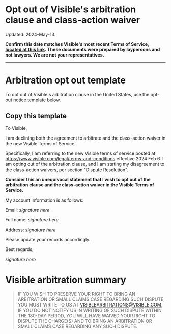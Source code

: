 Opt out of Visible's arbitration clause and class-action waiver
===

Updated: 2024-May-13.

**Confirm this date matches Visible's most recent Terms of Service, [located at this link](https://www.visible.com/legal/terms-and-conditions). These documents were prepared by laypersons and not lawyers. We are not your representatives.**

---

# Arbitration opt out template

To opt out of Visible's arbitration clause in the United States, use the opt-out notice template below.

## Copy this template

To Visible,

I am declining both the agreement to arbitrate and the class-action waiver in the new Visible Terms of Service.

Specifically, I am referring to the new Visible terms of service posted at https://www.visible.com/legal/terms-and-conditions effective 2024 Feb 6. I am opting out of the arbitration clause, and I am stating my disagreement to the class-action waivers, per section "Dispute Resolution".

**Consider this an unequivocal statement that I wish to opt out of the arbitration clause and the class-action waiver in the Visible Terms of Service.**

My account information is as follows:

Email: *signature here*

Full name: *signature here*

Address: *signature here*

Please update your records accordingly.

Best regards,

*signature here*

# Visible arbitration summary

> IF YOU WISH TO PRESERVE YOUR RIGHT TO BRING AN ARBITRATION OR SMALL CLAIMS CASE REGARDING SUCH DISPUTE, YOU MUST WRITE TO US AT [VISIBLEARBITRATIONS@VISIBLE.COM](mailto:VISIBLEARBITRATIONS@visible.com), IF YOU DO NOT NOTIFY US IN WRITING OF SUCH DISPUTE WITHIN THE 180-DAY PERIOD, YOU WILL HAVE WAIVED YOUR RIGHT TO DISPUTE THE CHARGE(S) AND TO BRING AN ARBITRATION OR SMALL CLAIMS CASE REGARDING ANY SUCH DISPUTE.
